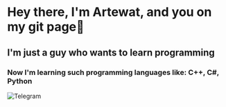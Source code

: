 # Hey there, I'm Artewat, and you on my git page👋
## I'm just a guy who wants to learn programming
### Now I'm learning such programming languages like: C++, C#, Python
![Telegram](https://img.shields.io/badge/Telegram-26A5E4?style=for-the-badge&logo=Telegram&logoColor=black&link=https://discord.gg/aYZtD6QH)
